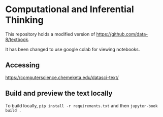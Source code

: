 # Computational and Inferential Thinking

This repository holds a modified version of https://github.com/data-8/textbook.

It has been changed to use google colab for viewing notebooks.

## Accessing

https://computerscience.chemeketa.edu/datasci-text/

## Build and preview the text locally

To build locally, `pip install -r requirements.txt` and then `jupyter-book build .`
